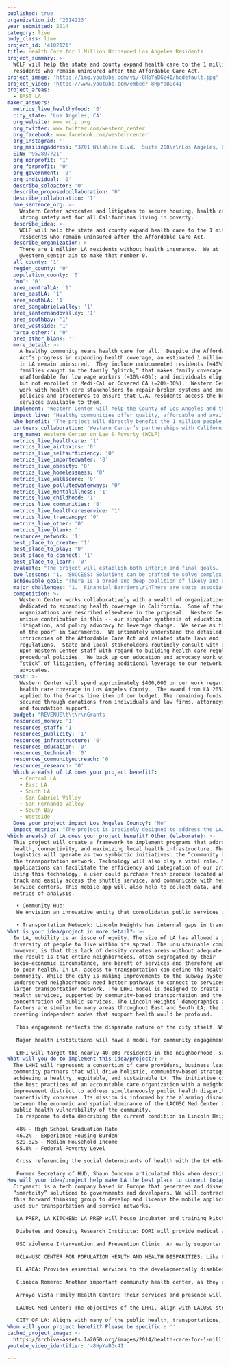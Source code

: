 ```yaml
---
published: true
organization_id: '2014223'
year_submitted: 2014
category: live
body_class: lime
project_id: '4102121'
title: Health Care for 1 Million Uninsured Los Angeles Residents
project_summary: >-
  WCLP will help the state and county expand health care to the 1 million LA
  residents who remain uninsured after the Affordable Care Act.
project_image: 'https://img.youtube.com/vi/-8HpYaBGc4I/hqdefault.jpg'
project_video: 'https://www.youtube.com/embed/-8HpYaBGc4I'
project_areas:
  - EAST LA
maker_answers:
  metrics_live_healthyfood: '0'
  city_state: 'Los Angeles, CA'
  org_website: www.wclp.org
  org_twitter: www.twitter.com/western_center
  org_facebook: www.facebook.com/westerncenter
  org_instagram: ''
  org_mailingaddress: "3701 Wilshire Blvd.  Suite 208\r\nLos Angeles, CA   90010"
  EIN: '952897721'
  org_nonprofit: '1'
  org_forprofit: '0'
  org_government: '0'
  org_individual: '0'
  describe_soloactor: '0'
  describe_proposedcollaboration: '0'
  describe_collaboration: '1'
  one_sentence_org: >-
    Western Center advocates and litigates to secure housing, health care and a
    strong safety net for all Californians living in poverty.
  describe_idea: >-
    WCLP will help the state and county expand health care to the 1 million LA
    residents who remain uninsured after the Affordable Care Act.
  describe_organization: >-
    There are 1 million LA residents without health insurance.  We at
    @western_center aim to make that number 0.
  all_county: '1'
  region_county: '0'
  population_county: '0'
  'no': '0'
  area_centralLA: '1'
  area_eastLA: '1'
  area_southLA: '1'
  area_sangabrielvalley: '1'
  area_sanfernandovalley: '1'
  area_southbay: '1'
  area_westside: '1'
  'area_other:': '0'
  area_other_blank: ''
  more_detail: >-
    A healthy community means health care for all.  Despite the Affordable Care
    Act’s progress in expanding health coverage, an estimated 1 million people
    in LA remain uninsured.  They include undocumented residents (≈40%);
    families caught in the family “glitch,” that makes family coverage
    unaffordable for low wage workers (≈30%-40%); and individuals eligible for
    but not enrolled in Medi-Cal or Covered CA (≈20%-30%).  Western Center will
    work with health care stakeholders to repair broken systems and amend
    policies and procedures to ensure that L.A. residents access the best health
    services available to them.   
  implement: "Western Center will help the County of Los Angeles and the State of California develop and implement specific and sweeping policy solutions to ensure health care access for the remaining uninsured. \r\n\r\nFor nearly five decades, Western Center has successfully blended effective policy advocacy and strategic impact litigation to achieve major system-wide victories for poor Californians.  With offices in Los Angeles, Sacramento and Oakland, we are able to work with state and local governments and stakeholders throughout the state to achieve policy changes on behalf of millions of poor families and individuals.\r\n\r\nTo address the eligible but unenrolled, we will engage in a collaborative process to create pathways that make it easier for LA residents to enroll in coverage.  We will conduct detailed program analysis of Medi-Cal and Covered CA; identify procedural enrollment obstacles and inefficiencies; review enabling regulations, All County Welfare Directors Letters, notices to consumers, website designs, training materials and marketing materials; deliver detailed recommendations to policymakers and advocate for their adoption.  Beyond internal systems, we will work with stakeholders who are developing media savvy messaging aimed at persuading “young invincibles” to enroll in affordable health care programs . \r\n\r\nWe will engage in local, state and national advocacy to address and resolve the family glitch issue.  The most likely “fix” involves a reasonable and simple change in the definition of affordability within the Affordable Care Act to permit family members who can’t obtain affordable employer sponsored insurance coverage to access subsidies in the Exchange (Covered CA). \r\n\r\nWe will educate policymakers about the remaining uninsured, including undocumented people.  We will develop helpful tips informing advocates and consumers of how to maximize underutilized resources for the remaining uninsured including county indigent care mandates under Section 17000 of the CA Welfare & Institutions the Ability to Pay program, Healthy Way LA Unmatched, Medi-Cal for DACA eligible youth, the Kaiser Permanente Child Health Program, selected Medi-Cal services, community health clinics and emergency rooms, and the Hospital Fair Pricing Act.  We will simultaneously seek a system-wide solution to ensure coverage for all Angelenos, regardless of immigration status."
  impact_live: "Healthy communities offer quality, affordable and available health care to all of its residents.   Families and individuals can take advantage of preventative and primary care, rather than relying on costly emergency rooms.  People have health insurance and patients don’t “fall through the cracks.\" The entire community is broadly committed to expanding access and improving the quality of health care services and systems.\r\n\r\nQuite simply, Los Angeles falls short.  The Robert Wood Johnson Foundation, which ranks counties within states by the quality of the clinical care available to residents reported that in 2014 Los Angeles ranked 49th among  California’s 58 counties.  The Foundation cites access to care as one of the principal pathways to improve health outcomes.  \r\n\r\nBy helping the state and county expand health care access, Western Center will have a direct positive effect on 1 million people in Los Angeles and simultaneously improve the health of the community at large.\r\n\r\nExpanding coverage and access makes also sound financial sense.  The UCLA Center for Health Policy Research notes in their May 2014 study, A Little Investment Goes a Long Way: Modest Cost to Expand Preventive and Routine Health Services to All Low-Income Californians, that expanding coverage to those who are uninsured would cost about 2% of the state’s Medi-Cal spending and would be substantially offset by increased sales tax revenue and reduced county spending.\r\n\r\nThe expansion of health care to all Los Angeles residents will not simply help people today but will establish the programs and systems that will be able to deliver high quality health care services to our community for years to come. \r\n"
  who_benefit: "The project will directly benefit the 1 million people who do not currently have health care coverage.  For these families and individuals, it will improve their health; limit preventable, early deaths; and reduce financial and emotional stress.  As noted above they include:\r\n\r\n1.  Undocumented residents (≈40%) who are not eligible for coverage under the Affordable Care Act.\r\n2.  Families caught in the family “glitch,” that makes family coverage unaffordable for low wage workers (≈30%-40%).  This means families with one or both parents working at low paid jobs and receiving individual, but not family health insurance through their employment.  The current Affordable Care Act regulations provide that even if the uncovered spouse and children are financially eligible for ACA insurance and subsidies, they may not take advantage of that opportunity.  Their only choice is to pay for prohibitively expensive family coverage through the employed parent’s work.\r\n3.  Individuals eligible for but not enrolled in Medi-Cal or Covered CA (≈20%-30%).  These people fall into two sub-categories: those who are eligible for free care via Medi-Cal or subsidized care through Covered CA and those who simply refuse to purchase health insurance, often believing that they don’t need it.  The latter group has been dubbed “the young invincibles”, young healthy people who don’t believe they will get sick or need medical care.\r\n\r\nThe project will also benefit the broader community.  It will minimize uncompensated care; reduce reliance on overstretched emergency rooms, increase the health care system delivery capacity;  strengthen the local economy; and improve public health.\r\n"
  partners_collaboration: "Western Center’s partnerships with California’s 95 legal aid organizations, including 20 in Los Angeles, are well known.  We deliver in-depth legal support, including technical assistance by email and phone, on-site trainings, conferences, webinars, publications and litigation support to 700 legal aid attorneys in the state. \r\n\r\nEqually important are our longstanding, working partnerships with virtually every significant policy organization working on health care issues.  This includes organizations such as Health Access, Consumers Union, California Pan-Ethnic Health Network, California Immigrant Policy Center, Insure the Uninsured, Tenants Together, Los Angeles Community Action Network, and CA Partnership.   Our work is recognized and supported by the California Endowment, the California Wellness Foundation and other philanthropic organizations dedicated to improving the health of Californians.\r\n\r\nIn addition, we maintain strong relationships with local, state and federal public sector stakeholders, including Covered California; the California Departments of Health Care Services, Managed Health Care, Housing and Community Development, and Social Services; County Welfare Directors Association, California State Association of Counties along with legislators and legislative staff.  We are a unique highly effective voice in Sacramento representing the health care needs of low-income Californians, and collaboration is part of the fabric of our work.\r\n\r\nThree factors critical to Western Center's collaborative success are:\r\n1)  This is a winnable but immensely complicated project with many moving parts.\r\n2)  There are distinct yet intertwined roles for each of the partners that must be appropriately woven together.\r\n3)  The partners will need to maintain a nimble and flexible strategy that fluidly adjusts to shifting policy currents.\r\n"
  org_name: Western Center on Law & Poverty (WCLP)
  metrics_live_healthcare: '1'
  metrics_live_airtoxins: '0'
  metrics_live_selfsufficiency: '0'
  metrics_live_importedwater: '0'
  metrics_live_obesity: '0'
  metrics_live_homelessness: '0'
  metrics_live_walkscore: '0'
  metrics_live_pollutedwaterways: '0'
  metrics_live_mentalillness: '1'
  metrics_live_childhood: '1'
  metrics_live_communities: '0'
  metrics_live_healthcareservice: '1'
  metrics_live_treecanopy: '0'
  metrics_live_other: '0'
  metrics_live_blank: ''
  resources_network: '1'
  best_place_to_create: '1'
  best_place_to_play: '0'
  best_place_to_connect: '1'
  best_place_to_learn: '0'
  evaluate: "The project will establish both interim and final goals.  Interim goals may include items such as increased media outreach to eligible but unenrolled individuals; changes in the application that streamline and ease the process; translation of application and related materials into new, needed languages; removal of bureaucratic barriers to application and enrollment; expansion of the health care delivery system; and changes in regulations and policies that prevent access to health care services. Final goals are described below and include both quantitative and qualitative measures.  The evaluation will be conducted by attorneys, who will assess on a monthly basis the progress made towards both incremental and final goals.  They will utilize state and county data, documents and reports; assessments by collaborative partners and other stakeholders; and reports from potential beneficiaries of the project. \r\n\r\nQuantitatively, Western Center will measure:\r\n1.  The number of undocumented people who obtain health care;\r\n2.  The number of new enrollees among those eligible but not presently enrolled in Medi-Cal or Covered CA;\r\n3.  Increased coverage flowing from changes in regulations that eliminate or mitigate the negative impacts of the kid/family glitch\r\n\r\nQualitatively, we will look at the lives of our clients -- are they better off today than yesterday? We will hear the stories from those who benefit from the policy changes we secure."
  two_lessons: "1.  SUCCESS: Solutions can be crafted to solve complex, system wide challenges.  For 47 years, Western Center has led the charge for policy change on behalf of poor Californians.  In 1971, we litigated Serrano v. Priest, which established the rule that school finance systems can’t discriminate against children from low income communities.  In 1985, we eliminated mandatory county “poor houses”.  In 1999, we established that the county must provide last resort medical care to those who can’t afford it.  In 2004, we kept Rancho Los Amigos Hospital open, preserving residential services for thousands of severely disabled people.  In 2012, we helped the state enroll over 500,000 people in the Low Income Health Program.  We have a history of success. \r\n\r\n2.  PERSEVERANCE: Policy problem solving is not a “one shot” affair.  Western Center tackles big problems that often require strategic, staged solutions.  There is no “magic wand” to change the way complicated public and private systems work.  Policy change is often incremental, building upon past victories to construct new wins.  Whether its civil rights, gay rights, civil liberties or expanding health care, the path to victory has been and is often twisting and indirect.  Western Center understands that campaigns take time.  The proposed project stands on the shoulders of our historic health care work that in 2014 helped millions of people in California obtain health coverage for the first time.\r\n"
  achievable_goal: "There is a broad and deep coalition of likely and unlikely allies who support the continued expansion of health care reform in California, including elected officials, government health departments, the medical community, patient advocates and residents.  Each group of stakeholders has much to gain from the provision of health care to an additional 1 million people in Los Angeles.  Some stand to benefit financially while others simply need quality health care.  All benefit from the overarching community advantages of expanded access to health care.\r\n\r\nGiven the intertwining agendas of the various power stakeholders, it is an opportune time to make significant policy changes to achieve our goal.  The State and County stand to gain millions of dollars should the family glitch be addressed and fixed and they therefore stand shoulder to shoulder with advocates working on this issue.  The medical community, along with Covered CA and the State insurance pool, will similarly benefit financially if those who are unenrolled but eligible for insurance sign up.  As noted in the UCLA Center for Health Policy Research report, there is overwhelming and bi-partisan support among Californians for immigration law changes that improve conditions for undocumented immigrants and similarly support the state making its own policies apart from the federal government regarding undocumented persons.  Twenty six state Senators and Assembly members are co-authoring legislation to expand coverage to undocumented people.\r\n\r\nThis is not to say that it will be easy or certain.  However, there is already a great deal of momentum among the public and private sector towards full coverage…momentum that must be seized, nurtured and encouraged.  Achieving the goal of health care access for 1 million people without coverage in Los Angeles is within our reach through the adept implementation of regulatory and policy change along with meaningful public education—all Western Center areas of expertise.  It can be done."
  major_challenges: "1.  Financial Barriers\r\nThere are costs associated with covering 1 million uninsured Angelenos.  For the 60% - 70% who fall in the family glitch and the eligible but not enrolled categories, those costs will be met through federal Affordable Care Act subsidies.  Costs will be offset through decreased use of emergency rooms, reduced mortality, increased productivity in employment, and better risk sharing in the state insurance pool.\r\n\r\n2.  Bureaucratic Barriers\r\nDeveloping the systems and infrastructure to cover and deliver health care to 1 million people is a complex project with many moving parts.  Barriers to coverage include computer problems in determining eligibility; out of date policies that impede access to services; and misinformation regarding coverage availability.   State and county government have undertaken similarly complex projects in the past and are able to appropriately create programs and systems to meet the challenge.\r\n\r\n3.  Policy Barriers\r\nExpanding health care to people without documents raise passions that, as the UCLA Center for Health Policy Research says, “get in the way of good public policy design”.  The Center’s report, Ensuring California’s Future by Insuring California’s Undocumented, describes how expanding coverage not only improves patient’s health and results in economic stability for undocumented Californians and their citizen children but also strengthens Covered CA by adding people who are generally younger and healthier to the insurance pool."
  competition: >-
    Western Center works collaboratively with a wealth of organizations
    dedicated to expanding health coverage in California.  Some of those
    organizations are described elsewhere in the proposal.  Western Center’s
    unique contribution is this -- our singular synthesis of education, impact
    litigation, and policy advocacy to leverage change.  We serve as the “voice
    of the poor” in Sacramento.  We intimately understand the detailed
    intricacies of the Affordable Care Act and related state laws and
    regulations.  State and local stakeholders routinely consult with and rely
    upon Western Center staff with regard to building health care regulatory and
    procedural policies.  We back up our education and advocacy work with the
    “stick” of litigation, offering additional leverage to our network of
    advocates.
  cost: >-
    Western Center will spend approximately $400,000 on our work regarding
    health care coverage in Los Angeles County.  The award from LA 2050 will be
    applied to the Grants line item of our budget. The remaining funds will be
    secured through donations from individuals and law firms, attorneys’ fees
    and foundation support.
  budget: "REVENUE\t\t\r\nGrants                                        168,000\r\nAttorneys Fees                            28,189\r\nContributed Attorneys Fees\t\t3,960\r\nCy Pres\t\t                                1,980\r\nContracts\t\t                      40,155\r\nPublications\t\t                        5,940\r\nAnnual Camp./Garden Party      64,350\r\nFair Shake\t\t                        6,930\r\nEnd of Year\t\t                        4,455\r\nEndowment Contribution\t      16,830\r\nOther\t\t                                3,604\r\nCarryover revenue\t\t              40,213\r\nTotal Revenue\t\t            384,605\r\n\t\t\r\nEXPENSES\r\nPersonnel\t\t\r\n    Staff\t\t                             229,641\r\n    Benefits\t\t                       48,560\r\n    Other Personnel\t\t               19,196\r\nTotal Personnel\t\t             297,397\r\n\t\t\r\nNon-Personnel\t\t\r\nFacilities and Equipment\t       30,990\r\nOffice Expenses\t\t               24,459\r\nTravel & Meeting\t\t               11,460\r\nBusiness Expenses\t\t         6,759\r\nOther\t\t                                 8,590\r\nTotal Non-Personnel\t\t       87,208\r\nTotal Expenses\t\t             384,605\r\n\r\n"
  resources_money: '1'
  resources_staff: '1'
  resources_publicity: '1'
  resources_infrastructure: '0'
  resources_education: '0'
  resources_technical: '0'
  resources_communityoutreach: '0'
  resources_research: '0'
  Which area(s) of LA does your project benefit?:
    - Central LA
    - East LA
    - South LA
    - San Gabriel Valley
    - San Fernando Valley
    - South Bay
    - Westside
  Does your project impact Los Angeles County?: 'No'
  impact_metrics: "The project is precisely designed to address the LA2050 metrics that “Every family will be able to afford quality healthcare…”and that “our region’s residents will have the economic means and cultural capital to lead active, healthy lives.\"\r\n\r\nSimply put, the project’s aim is ensure that every child, women and man in Los Angeles has quality health care.  Western Center will accomplish this by vastly expanding health care access, health insurance enrollment, services for people with mental illness and the overall system-wide capacity to deliver health care services in Los Angeles.\r\n"
Which area(s) of LA does your project benefit? Other (elaborate): >-
  This project will create a framework to implement programs that address public
  health, connectivity, and maximizing local health infrastructure. The
  logistics will operate as two symbiotic initiatives: the “community hub” and
  the transportation network. Technology will also play a vital role. Mobile
  applications can facilitate the efficiency and integration of our programs.
  Using this technology, a user could purchase fresh produce located at the hub,
  track and easily access the shuttle service, and communicate with health
  service centers. This mobile app will also help to collect data, and create
  metrics of analysis.
   
   • Community Hub: 
   We envision an innovative entity that consolidates public services into a singular site. This hub will contain health services, a daily produce market (recently funded by USC), and a central transportation stop—the hub will be a point of ingress to LACUSC Med Center and throughout the community. Given the lack of access to fresh produce, we have already partnered with USC to create a weekly farmers’ market and daily produce market. Complimented by preventative health services, providing a consistent source of fresh produce will help a community that is vulnerable to nutritional diseases. As part of our comprehensive health program and effort to bring USC Med Center and Los Angeles County Hospital further into the community, we are partnering with the medical school to bring preventative health services administered by USC. Located on the same site, these services could include mobile testing units, health information kiosk, and an active residency/internship program.
   
   • Transportation Network: Lincoln Heights has internal gaps in transportation infrastructure, and barriers exist within the built environment that inhibit movement, access to public services, and connections to the larger network. To transcend these impediments and create a more robust system, we are creating a service network that connects the community hub, Metro Gold Line, the LACUSC campuses, and other underserved areas such as the Ramona Gardens Housing Projects. The community hub, therefore, becomes an emanation point to access supportive services, hard to access medical services, and the larger public transportation network. This program can be implemented quickly through local operators and become phased into MTA service.
What is your idea/project in more detail?: >-
  In LA, mobility is an issue of equity. The size of LA has allowed a great
  diversity of people to live within its sprawl. The unsustainable compromise,
  however, is that this lack of density creates areas without adequate support.
  The result is that entire neighborhoods, often segregated by their
  socio-economic circumstance, are bereft of services and therefore vulnerable
  to poor health. In LA, access to transportation can define the health of a
  community. While the city is making improvements to the subway system,
  underserved neighborhoods need better pathways to connect to services and the
  larger transportation network. The LHHI model is designed to create access to
  health services, supported by community-based transportation and the
  concentration of public services. The Lincoln Heights’ demographics and risk
  factors are similar to many areas throughout East and South LA; the impact of
  creating independent nodes that support health would be profound. 
   
   This engagement reflects the disparate nature of the city itself. Within the sprawl, thriving diverse communities are isolated from one another. A healthier LA will be one that can move throughout the city with ease, within the neighborhood and beyond. If replicated, the underserved communities of Los Angeles will create nodal networks that overcome the disparities of access to health and healthy environments. Additionally, these nodes would generate investment and development, bending the built environment to service its most vulnerable residents. 
   
   Major health institutions will have a model for community engagement and accessibility that reflects the comprehensive care model mandated by the new Affordable Care Act. To wit, health care providers must institute preventative mechanisms to offset the unsustainable cost curve of treating chronic and endemic diseases prevalent in underserved communities. According to the American Public Health Association, 7 in 10 deaths in the US are related to chronic conditions such as obesity, diabetes, high blood pressure and heart disease, which are often preventable. Shockingly, 75% of our health care dollars are spent on treating such diseases while only 3% are spent on prevention. 
   
   LHHI will target the nearly 40,000 residents in the neighborhood, supporting the population before the individual is affected. The project is designed to be replicated in similar conditions throughout the city.
What will you do to implement this idea/project?: >-
  The LHHI will represent a consortium of care providers, business leaders, and
  community partners that will drive holistic, community-based strategies for
  achieving a healthy, equitable, and sustainable LH. The initiative combines
  the best practices of an accountable care organization with a neighborhood
  improvement district to address simultaneously public health disparities and
  connectivity concerns. Its mission is informed by the alarming disconnect
  between the economic and spatial dominance of the LACUSC Med Center and the
  public health vulnerability of the community.
   In response to data describing the current condition in Lincoln Heights, it is apparent that a holistic development strategy would benefit the majority of the community. 
   
   48% - High School Graduation Rate
   46.2% - Experience Housing Burden
   $29.825 – Median Household Income
   65.8% - Federal Poverty Level
   
   Cross referencing the social determinants of health with the LH ethnographic data, the Latino and Asian/Pacific Islander populations are severely at-risk. The Latino population is at risk for metabolic, nutritional, and cardiovascular disease, while chronic hepatitis B and C are prevalent in Asian/Pacific Islander populations. Both are precursors for increased incidence of liver cancer. Untreated, these conditions can have serious health effects throughout a population. This project, however, is meant to reach beyond access to direct medical services and address the larger environment. The social determinants of health affect those in the population who are not necessarily sick, but do not have the resources to support healthy living and become vulnerable. These determinants are being increasingly recognized as interconnected. 
   
   Former Secretary of HUD, Shaun Donovan articulated this when describing new metrics for measuring housing affordability as factors of transportation costs, noting that for most families, transportation is their second-highest monthly expense after housing. This project will benefit the nearly 20,000 people who experience housing burden in LH who may not have the available resources to address health and transportation. Engaging quality of care on this scale will initiate a redistribution of resources that will affect other social determinants of health.
How will your idea/project help make LA the best place to connect today? In LA2050?: >-
  Citymart: is a tech company based in Europe that generates and disseminates
  “smartcity” solutions to governments and developers. We will contract with
  this forward thinking group to develop and license the mobile applications
  used our transportation and service networks. 
   
   LA PREP, LA KITCHEN: LA PREP will house incubator and training kitchens for local entrepreneurs and non-profits dedicated to social enterprise and culinary programs. These entities are confirmed partners and collaborators on our farmers’ market grant.
   
   Diabetes and Obesity Research Institute: DORI will provide medical and research expertise and design and administer the health metrics to measure success. DORI is located in Lincoln Heights and is familiar with the area, demographics, and health risks.
   
   USC Violence Intervention and Prevention Clinic: An early supporter of our initiative, Dr. Astrid Heger and the VIP work to create healthy environments and pathways to supportive services. Dr. Heger has acted as a consultant and facilitator within USC for the LHHI.
   
   UCLA-USC CENTER FOR POPULATION HEALTH AND HEALTH DISPARITIES: Like the DORI, this center is essential to facilitating and providing the best support for the public health of this population. We will collaborate with them to generate and analyze data, commission studies, and consult on strategy.
   
   EL ARCA: Provides essential services to the developmentally disabled population of Greater LA. EL ARCA operates a bus fleet to transport their clients throughout the city, which we may contract for our transportation network. We have worked closely with this group on the farmers’ market grant. 
   
   Clinica Romero: Another important community health center, as they conduct outreach to the Ramona Gardens Housing Project. We hope to learn from their experience and include them in the connectivity network.
   
   Arroyo Vista Family Health Center: Their services and presence will help to establish a wellness district along the Broadway corridor.
   
   LACUSC Med Center: The objectives of the LHHI, align with LACUSC strategic interests as it seeks to minimize costs and improve community relations.
   
   CITY OF LA: Aligns with many of the public health, transportations, and economic development strategies pursued by various city agencies. By pooling the resources of the city and health centers, the LHHI can promote the area as an ideal location for health targeted industry clusters and health infrastructure.
Whom will your project benefit? Please be specific.: ''
cached_project_image: >-
  https://archive-assets.la2050.org/images/2014/health-care-for-1-million-uninsured-los-angeles-residents/img.youtube.com/vi/-8HpYaBGc4I/hqdefault.jpg
youtube_video_identifier: '-8HpYaBGc4I'

---
```


